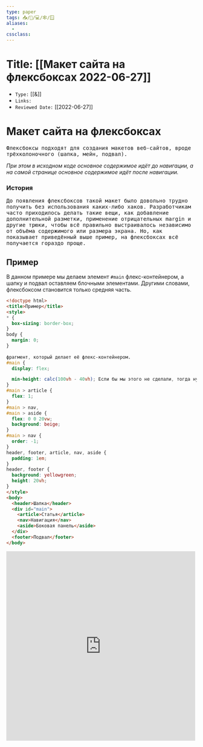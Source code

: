 ```yaml
---
type: paper
tags: 📥️/📜️/💻/🕸/🪟
aliases:
  - 
cssclass: 
---
```




# Title: **[[Макет сайта на флексбоксах 2022-06-27]]**
- `Type:` [[&]]
- `Links:`
- `Reviewed Date:` [[2022-06-27]]

# Макет сайта на флексбоксах
<tt> Флексбоксы  подходят для создания макетов веб-сайтов, вроде трёхколоночного (шапка, мейн, подвал).</tt>

*При этом в исходном коде основное содержимое идёт до навигации, а на самой странице основное содержимое идёт после навигации.*

### История

<tt> До появления флексбоксов такой макет было довольно трудно получить без использования каких-либо хаков. Разработчикам часто приходилось делать такие вещи, как добавление дополнительной разметки, применение отрицательных margin и другие трюки, чтобы всё правильно выстраивалось независимо от объёма содержимого или размера экрана. Но, как показывает приведённый выше пример, на флексбоксах всё получается гораздо проще.</tt>

## Пример 

  В данном примере мы делаем элемент `#main` флекс-контейнером, а шапку и подвал оставляем блочными элементами. Другими словами, флексбоксом становится только средняя часть.

```html
<!doctype html>
<title>Пример</title>
<style>
* {
  box-sizing: border-box; 
}
body {
  margin: 0;
}
	
фрагмент, который делает её флекс-контейнером.
#main {
  display: flex;

  min-height: calc(100vh - 40vh); Если бы мы этого не сделали, тогда нужно было бы добавить значение padding к сумме для вычитания
}
#main > article {
  flex: 1;
}
#main > nav, 
#main > aside {
  flex: 0 0 20vw;
  background: beige;
}
#main > nav {
  order: -1;
}
header, footer, article, nav, aside {
  padding: 1em;
}
header, footer {
  background: yellowgreen;
  height: 20vh;
}
</style>
<body>
  <header>Шапка</header>
  <div id="main">
    <article>Статья</article>
    <nav>Навигация</nav>
    <aside>Боковая панель</aside>
  </div>
  <footer>Подвал</footer>
</body>
```
<iframe src="http://localhost:50000/FLEXmarkup.html" style="background: white; border: none; width: 500px; height:	500px;"/></iframe>



 
